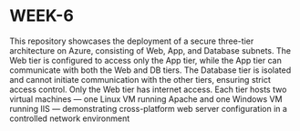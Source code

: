 # WEEK-6   
This repository showcases the deployment of a secure three-tier architecture on Azure, consisting of Web, App, and Database subnets. The Web tier is configured to access only the App tier, while the App tier can communicate with both the Web and DB tiers. The Database tier is isolated and cannot initiate communication with the other tiers, ensuring strict access control. Only the Web tier has internet access. Each tier hosts two virtual machines — one Linux VM running Apache and one Windows VM running IIS — demonstrating cross-platform web server configuration in a controlled network environment
